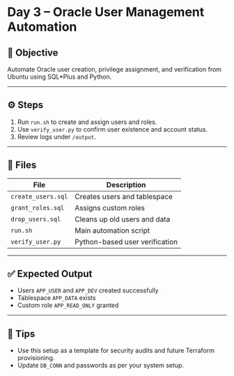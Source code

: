 # Day 3 – Oracle User Management Automation

## 🎯 Objective
Automate Oracle user creation, privilege assignment, and verification from Ubuntu using SQL*Plus and Python.

---

## ⚙️ Steps
1. Run `run.sh` to create and assign users and roles.
2. Use `verify_user.py` to confirm user existence and account status.
3. Review logs under `/output`.

---

## 📂 Files
| File | Description |
|------|--------------|
| `create_users.sql` | Creates users and tablespace |
| `grant_roles.sql` | Assigns custom roles |
| `drop_users.sql` | Cleans up old users and data |
| `run.sh` | Main automation script |
| `verify_user.py` | Python-based user verification |

---

## ✅ Expected Output
- Users `APP_USER` and `APP_DEV` created successfully  
- Tablespace `APP_DATA` exists  
- Custom role `APP_READ_ONLY` granted  

---

## 🧠 Tips
- Use this setup as a template for security audits and future Terraform provisioning.  
- Update `DB_CONN` and passwords as per your system setup.

